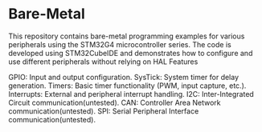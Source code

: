 # Bare-Metal
This repository contains bare-metal programming examples for various peripherals using the STM32G4 microcontroller series. The code is developed using STM32CubeIDE and demonstrates how to configure and use different peripherals without relying on HAL 
Features

GPIO: Input and output configuration.
SysTick: System timer for delay generation.
Timers: Basic timer functionality (PWM, input capture, etc.).
Interrupts: External and peripheral interrupt handling.
I2C: Inter-Integrated Circuit communication(untested).
CAN: Controller Area Network communication(untested).
SPI: Serial Peripheral Interface communication(untested).

